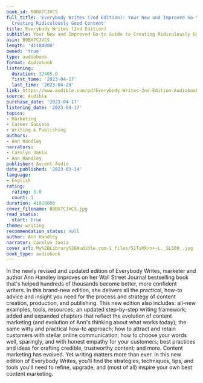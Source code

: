 ```yaml
---
book_id: B0BX7CJVCS
full_title: 'Everybody Writes (2nd Edition): Your New and Improved Go-to Guide to
  Creating Ridiculously Good Content'
title: Everybody Writes (2nd Edition)
subtitle: Your New and Improved Go-to Guide to Creating Ridiculously Good Content
asin: B0BX7CJVCS
length: '41184000'
owned: 'true'
type: audiobook
format: Audiobook
listening:
  duration: 32405.0
  first_time: '2023-04-17'
  last_time: '2023-04-29'
link: https://www.audible.com/pd/Everybody-Writes-2nd-Edition-Audiobook/B0BX7CJVCS
source: Audible
purchase_date: '2023-04-17'
listening_date: '2023-04-17'
topics:
- Marketing
- Career Success
- Writing & Publishing
authors:
- Ann Handley
narrators:
- Carolyn Jania
- Ann Handley
publisher: Ascent Audio
date_published: '2023-03-14'
language:
- English
rating:
  rating: 5.0
  count: 1
duration: 41820000
cover_filename: B0BX7CJVCS.jpg
read_status:
  start: true
theme: writing
recommendation_status: null
author: Ann Handley
narrator: Carolyn Jania
cover_url: My%20Library%20Audible.com-1_files/51TsMXrn+-L._SL500_.jpg
book_type: audiobook
---
```

In the newly revised and updated edition of Everybody Writes, marketer and author Ann Handley improves on her Wall Street Journal bestselling book that's helped hundreds of thousands become better, more confident writers.
In this brand-new edition, she delivers all the practical, how-to advice and insight you need for the process and strategy of content creation, production, and publishing.
This new edition also includes: all-new examples, tools, resources; an updated step-by-step writing framework; added and expanded chapters that reflect the evolution of content marketing (and evolution of Ann's thinking about what works today); the same witty and practical how-to approach; how to attract and retain customers with stellar online communication; how to choose your words well, sparingly, and with honest empathy for your customers; best practices and ideas for crafting credible, trustworthy content; and more.
Content marketing has evolved. Yet writing matters more than ever.
In this new edition of Everybody Writes, you'll find the strategies, techniques, tips, and tools you'll need to refine, upgrade, and (most of all) inspire your own best content marketing.
